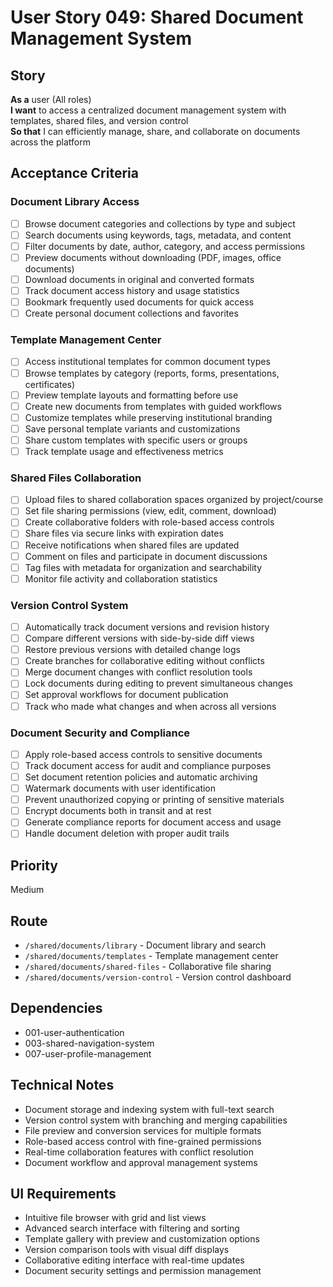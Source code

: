 # User Story 049: Shared Document Management System

## Story
**As a** user (All roles)  
**I want** to access a centralized document management system with templates, shared files, and version control  
**So that** I can efficiently manage, share, and collaborate on documents across the platform

## Acceptance Criteria

### Document Library Access
- [ ] Browse document categories and collections by type and subject
- [ ] Search documents using keywords, tags, metadata, and content
- [ ] Filter documents by date, author, category, and access permissions
- [ ] Preview documents without downloading (PDF, images, office documents)
- [ ] Download documents in original and converted formats
- [ ] Track document access history and usage statistics
- [ ] Bookmark frequently used documents for quick access
- [ ] Create personal document collections and favorites

### Template Management Center
- [ ] Access institutional templates for common document types
- [ ] Browse templates by category (reports, forms, presentations, certificates)
- [ ] Preview template layouts and formatting before use
- [ ] Create new documents from templates with guided workflows
- [ ] Customize templates while preserving institutional branding
- [ ] Save personal template variants and customizations
- [ ] Share custom templates with specific users or groups
- [ ] Track template usage and effectiveness metrics

### Shared Files Collaboration
- [ ] Upload files to shared collaboration spaces organized by project/course
- [ ] Set file sharing permissions (view, edit, comment, download)
- [ ] Create collaborative folders with role-based access controls
- [ ] Share files via secure links with expiration dates
- [ ] Receive notifications when shared files are updated
- [ ] Comment on files and participate in document discussions
- [ ] Tag files with metadata for organization and searchability
- [ ] Monitor file activity and collaboration statistics

### Version Control System
- [ ] Automatically track document versions and revision history
- [ ] Compare different versions with side-by-side diff views
- [ ] Restore previous versions with detailed change logs
- [ ] Create branches for collaborative editing without conflicts
- [ ] Merge document changes with conflict resolution tools
- [ ] Lock documents during editing to prevent simultaneous changes
- [ ] Set approval workflows for document publication
- [ ] Track who made what changes and when across all versions

### Document Security and Compliance
- [ ] Apply role-based access controls to sensitive documents
- [ ] Track document access for audit and compliance purposes
- [ ] Set document retention policies and automatic archiving
- [ ] Watermark documents with user identification
- [ ] Prevent unauthorized copying or printing of sensitive materials
- [ ] Encrypt documents both in transit and at rest
- [ ] Generate compliance reports for document access and usage
- [ ] Handle document deletion with proper audit trails

## Priority
Medium

## Route
- `/shared/documents/library` - Document library and search
- `/shared/documents/templates` - Template management center
- `/shared/documents/shared-files` - Collaborative file sharing
- `/shared/documents/version-control` - Version control dashboard

## Dependencies
- 001-user-authentication
- 003-shared-navigation-system
- 007-user-profile-management

## Technical Notes
- Document storage and indexing system with full-text search
- Version control system with branching and merging capabilities
- File preview and conversion services for multiple formats
- Role-based access control with fine-grained permissions
- Real-time collaboration features with conflict resolution
- Document workflow and approval management systems

## UI Requirements
- Intuitive file browser with grid and list views
- Advanced search interface with filtering and sorting
- Template gallery with preview and customization options
- Version comparison tools with visual diff displays
- Collaborative editing interface with real-time updates
- Document security settings and permission management
